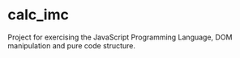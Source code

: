 # calc_imc
Project for exercising the JavaScript Programming Language, DOM manipulation and pure code structure.
